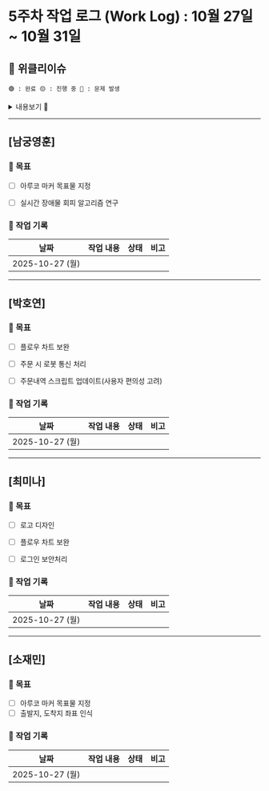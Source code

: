 # 5주차 작업 로그 (Work Log) : 10월 27일 ~ 10월 31일

## 🔔 위클리이슈
`🟢 : 완료 🟡 : 진행 중 🔴 : 문제 발생`

<details>
<summary>내용보기 🔽</summary>

- **월요일**



</details>

---

## [남궁영훈]

### 🎯 목표

- [ ] 아루코 마커 목표물 지정
- [ ] 실시간 장애물 회피 알고리즘 연구


### 📅 작업 기록
| 날짜       | 작업 내용                      | 상태   | 비고 |
|------------|-------------------------------|--------|------|
| 2025-10-27 (월) | |  |  |


---

## [박호연]

### 🎯 목표
- [ ] 플로우 차트 보완
- [ ] 주문 시 로봇 통신 처리
- [ ] 주문내역 스크립트 업데이트(사용자 편의성 고려)


### 📅 작업 기록
| 날짜       | 작업 내용                         | 상태       | 비고 |
|------------|----------------------------------|-----------|------|
| 2025-10-27 (월) | |  |  |

---

## [최미나]

### 🎯 목표
- [ ] 로고 디자인
- [ ] 플로우 차트 보완
- [ ] 로그인 보안처리


### 📅 작업 기록
| 날짜       | 작업 내용                         | 상태       | 비고 |
|------------|----------------------------------|-----------|------|
| 2025-10-27 (월) | |  |  |

---

## [소재민]

### 🎯 목표
- [ ] 아루코 마커 목표물 지정
- [ ] 출발지, 도착지 좌표 인식

### 📅 작업 기록
| 날짜       | 작업 내용                         | 상태       | 비고 |
|------------|----------------------------------|-----------|------|
| 2025-10-27 (월) | |  |  |
